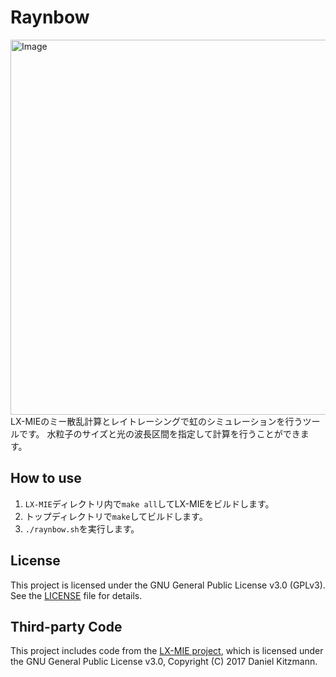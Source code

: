 # Raynbow
<img width="800" height="600" alt="Image" src="https://github.com/user-attachments/assets/c2c58f30-dc56-4148-bfb3-85b2e5c76372" />
LX-MIEのミー散乱計算とレイトレーシングで虹のシミュレーションを行うツールです。
水粒子のサイズと光の波長区間を指定して計算を行うことができます。

## How to use
1. `LX-MIE`ディレクトリ内で`make all`してLX-MIEをビルドします。
2. トップディレクトリで`make`してビルドします。
3. `./raynbow.sh`を実行します。

## License

This project is licensed under the GNU General Public License v3.0 (GPLv3).
See the [LICENSE](./LICENSE) file for details.

## Third-party Code

This project includes code from the [LX-MIE project](https://github.com/exoclime/lx-mie),
which is licensed under the GNU General Public License v3.0, Copyright (C) 2017 Daniel Kitzmann.
